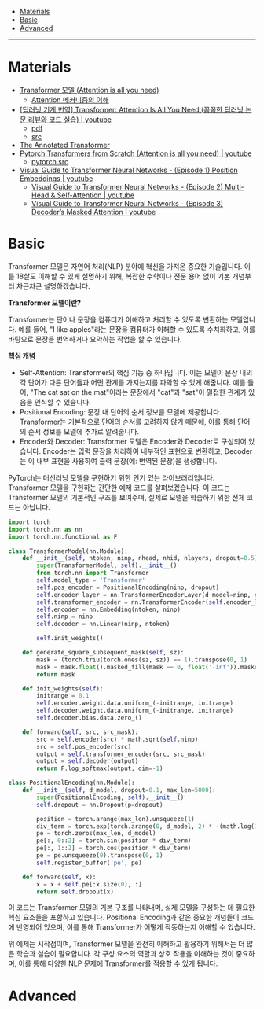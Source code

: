 - [Materials](#materials)
- [Basic](#basic)
- [Advanced](#advanced)

----

# Materials

* [Transformer 모델 (Attention is all you need)](https://gaussian37.github.io/dl-concept-transformer/)
  * [Attention 메커니즘의 이해](https://gaussian37.github.io/dl-concept-attention/)
* [[딥러닝 기계 번역] Transformer: Attention Is All You Need (꼼꼼한 딥러닝 논문 리뷰와 코드 실습) | youtube](https://www.youtube.com/watch?v=AA621UofTUA)
  * [pdf](https://github.com/ndb796/Deep-Learning-Paper-Review-and-Practice/blob/master/lecture_notes/Transformer.pdf)
  * [src](https://github.com/ndb796/Deep-Learning-Paper-Review-and-Practice/blob/master/code_practices/Attention_is_All_You_Need_Tutorial_(German_English).ipynb)
* [The Annotated Transformer](https://nlp.seas.harvard.edu/2018/04/03/attention.html)
* [Pytorch Transformers from Scratch (Attention is all you need) | youtube](https://www.youtube.com/watch?v=U0s0f995w14)
  * [pytorch src](https://github.com/aladdinpersson/Machine-Learning-Collection/blob/master/ML/Pytorch/more_advanced/transformer_from_scratch/transformer_from_scratch.py)
* [Visual Guide to Transformer Neural Networks - (Episode 1) Position Embeddings | youtube](https://www.youtube.com/watch?v=dichIcUZfOw)
  * [Visual Guide to Transformer Neural Networks - (Episode 2) Multi-Head & Self-Attention | youtube](https://www.youtube.com/watch?v=mMa2PmYJlCo)
  * [Visual Guide to Transformer Neural Networks - (Episode 3) Decoder’s Masked Attention | youtube](https://www.youtube.com/watch?v=gJ9kaJsE78k)

# Basic

Transformer 모델은 자연어 처리(NLP) 분야에 혁신을 가져온 중요한 기술입니다. 이를 18살도 이해할 수 있게 설명하기 위해, 복잡한 수학이나 전문 용어 없이 기본 개념부터 차근차근 설명하겠습니다.

**Transformer 모델이란?**

Transformer는 단어나 문장을 컴퓨터가 이해하고 처리할 수 있도록 변환하는 모델입니다. 예를 들어, "I like apples"라는 문장을 컴퓨터가 이해할 수 있도록 수치화하고, 이를 바탕으로 문장을 번역하거나 요약하는 작업을 할 수 있습니다.

**핵심 개념**

- Self-Attention: Transformer의 핵심 기능 중 하나입니다. 이는 모델이 문장 내의 각 단어가 다른 단어들과 어떤 관계를 가지는지를 파악할 수 있게 해줍니다. 예를 들어, "The cat sat on the mat"이라는 문장에서 "cat"과 "sat"이 밀접한 관계가 있음을 인식할 수 있습니다.
- Positional Encoding: 문장 내 단어의 순서 정보를 모델에 제공합니다. Transformer는 기본적으로 단어의 순서를 고려하지 않기 때문에, 이를 통해 단어의 순서 정보를 모델에 추가로 알려줍니다.
- Encoder와 Decoder: Transformer 모델은 Encoder와 Decoder로 구성되어 있습니다. Encoder는 입력 문장을 처리하여 내부적인 표현으로 변환하고, Decoder는 이 내부 표현을 사용하여 출력 문장(예: 번역된 문장)을 생성합니다.

PyTorch는 머신러닝 모델을 구현하기 위한 인기 있는 라이브러리입니다. Transformer 모델을 구현하는 간단한 예제 코드를 살펴보겠습니다. 이 코드는 Transformer 모델의 기본적인 구조를 보여주며, 실제로 모델을 학습하기 위한 전체 코드는 아닙니다.

```py
import torch
import torch.nn as nn
import torch.nn.functional as F

class TransformerModel(nn.Module):
    def __init__(self, ntoken, ninp, nhead, nhid, nlayers, dropout=0.5):
        super(TransformerModel, self).__init__()
        from torch.nn import Transformer
        self.model_type = 'Transformer'
        self.pos_encoder = PositionalEncoding(ninp, dropout)
        self.encoder_layer = nn.TransformerEncoderLayer(d_model=ninp, nhead=nhead, dim_feedforward=nhid, dropout=dropout)
        self.transformer_encoder = nn.TransformerEncoder(self.encoder_layer, num_layers=nlayers)
        self.encoder = nn.Embedding(ntoken, ninp)
        self.ninp = ninp
        self.decoder = nn.Linear(ninp, ntoken)

        self.init_weights()

    def generate_square_subsequent_mask(self, sz):
        mask = (torch.triu(torch.ones(sz, sz)) == 1).transpose(0, 1)
        mask = mask.float().masked_fill(mask == 0, float('-inf')).masked_fill(mask == 1, float(0.0))
        return mask

    def init_weights(self):
        initrange = 0.1
        self.encoder.weight.data.uniform_(-initrange, initrange)
        self.decoder.weight.data.uniform_(-initrange, initrange)
        self.decoder.bias.data.zero_()

    def forward(self, src, src_mask):
        src = self.encoder(src) * math.sqrt(self.ninp)
        src = self.pos_encoder(src)
        output = self.transformer_encoder(src, src_mask)
        output = self.decoder(output)
        return F.log_softmax(output, dim=-1)

class PositionalEncoding(nn.Module):
    def __init__(self, d_model, dropout=0.1, max_len=5000):
        super(PositionalEncoding, self).__init__()
        self.dropout = nn.Dropout(p=dropout)

        position = torch.arange(max_len).unsqueeze(1)
        div_term = torch.exp(torch.arange(0, d_model, 2) * -(math.log(10000.0) / d_model))
        pe = torch.zeros(max_len, d_model)
        pe[:, 0::2] = torch.sin(position * div_term)
        pe[:, 1::2] = torch.cos(position * div_term)
        pe = pe.unsqueeze(0).transpose(0, 1)
        self.register_buffer('pe', pe)

    def forward(self, x):
        x = x + self.pe[:x.size(0), :]
        return self.dropout(x)
```

이 코드는 Transformer 모델의 기본 구조를 나타내며, 실제 모델을 구성하는 데 필요한 핵심 요소들을 포함하고 있습니다. Positional Encoding과 같은 중요한 개념들이 코드에 반영되어 있으며, 이를 통해 Transformer가 어떻게 작동하는지 이해할 수 있습니다.

위 예제는 시작점이며, Transformer 모델을 완전히 이해하고 활용하기 위해서는 더 많은 학습과 실습이 필요합니다. 각 구성 요소의 역할과 상호 작용을 이해하는 것이 중요하며, 이를 통해 다양한 NLP 문제에 Transformer를 적용할 수 있게 됩니다.

# Advanced


